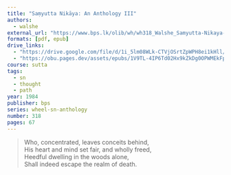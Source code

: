```yaml
---
title: "Saṃyutta Nikāya: An Anthology III"
authors:
  - walshe
external_url: "https://www.bps.lk/olib/wh/wh318_Walshe_Samyutta-Nikaya-Anthology-III.html"
formats: [pdf, epub]
drive_links:
  - "https://drive.google.com/file/d/1i_5lm08WLk-CTVjOSrtZpWPH8ei1kHll/view?usp=drivesdk"
  - "https://obu.pages.dev/assets/epubs/1V9TL-4IP6Td02Hx9kZkDg0OPWMEkFpke.epub"
course: sutta
tags:
  - sn
  - thought
  - path
year: 1984
publisher: bps
series: wheel-sn-anthology
number: 318
pages: 67
---
```


> Who, concentrated, leaves conceits behind,  
His heart and mind set fair, and wholly freed,  
Heedful dwelling in the woods alone,  
Shall indeed escape the realm of death.

